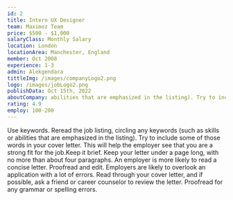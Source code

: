 ```yaml
---
id: 2
title: Intern UX Designer
team: Maximoz Team
price: $500 - $1,000
salaryClass: Monthly Salary
location: London
locationArea: Manchester, England
member: Oct 2008
experience: 1-3
admin: Alekgendara
tittleImg: /images/companyLogo2.png
logo: /images/jobLogo2.png
publishData: Oct 15th, 2022
aboutCompany: abilities that are emphasized in the listing). Try to include some of those words in your cover letter. This will help the employer see that you are a strong fit for the job.Keep it brief. Keep your letter under a page long, with no more than about four paragraphs. An employer is more likely to read a concise letter. Proofread and edit. Employers are likely to overlook an application 
rating: 4.9
employ: 100-200
---
```



Use keywords. Reread the job listing, circling any keywords (such as skills or abilities that are emphasized in the listing). Try to include some of those words in your cover letter. This will help the employer see that you are a strong fit for the job.Keep it brief. Keep your letter under a page long, with no more than about four paragraphs. An employer is more likely to read a concise letter. Proofread and edit. Employers are likely to overlook an application with a lot of errors. Read through your cover letter, and if possible, ask a friend or career counselor to review the letter. Proofread for any grammar or spelling errors.